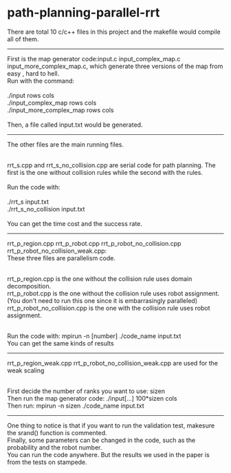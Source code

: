 # path-planning-parallel-rrt


There are total 10 c/c++ files in this project and the makefile would compile all of them.

------------------------------------------------------------------------------------------------------------------------------
First is the map generator code:input.c input_complex_map.c input_more_complex_map.c, which generate three versions of the map from easy , hard to hell.
<br>
Run with the command:  <br><br>./input rows cols
                      <br>./input_complex_map rows cols
                      <br>./input_more_complex_map rows cols
<br><br>Then, a file called input.txt would be generated.


------------------------------------------------------------------------------------------------------------------------------
The other files are the main running files. 

<br>rrt_s.cpp and rrt_s_no_collision.cpp are serial code for path planning. The first is the one without collision rules while the second with the rules.
<br>
<br>Run the code with: <br><br>./rrt_s input.txt
                   <br>./rrt_s_no_collision input.txt
<br><br>You can get the time cost and the success rate.


------------------------------------------------------------------------------------------------------------------------------
rrt_p_region.cpp rrt_p_robot.cpp rrt_p_robot_no_collision.cpp rrt_p_robot_no_collision_weak.cpp:
<br>These three files are parallelism code.

<br>rrt_p_region.cpp is the one without the collision rule uses domain decomposition.
<br>rrt_p_robot.cpp is the one without the collision rule uses robot assignment. (You don't need to run this one since it is embarrasingly paralleled)
<br>rrt_p_robot_no_collision.cpp is the one with the collision rule uses robot assignment.

<br>Run the code with: mpirun -n [number] ./code_name input.txt
<br>You can get the same kinds of results


------------------------------------------------------------------------------------------------------------------------------
rrt_p_region_weak.cpp  rrt_p_robot_no_collision_weak.cpp are used for the weak scaling

<br>First decide the number of ranks you want to use: sizen
<br>Then run the map generator code: ./input[...] 100*sizen cols
<br>Then run: mpirun -n sizen ./code_name input.txt


------------------------------------------------------------------------------------------------------------------------------
One thing to notice is that if you want to run the validation test, makesure the srand() function is commented.
<br>Finally, some parameters can be changed in the code, such as the probability and the robot number.
<br>You can run the code anywhere. But the results we used in the paper is from the tests on stampede.
